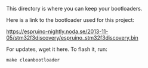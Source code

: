 This directory is where you can keep your bootloaders.

Here is a link to the bootloader used for this project:

https://espruino-nightly.noda.se/2013-11-05/stm32f3discovery/espruino_stm32f3discovery.bin

For updates, wget it here. To flash it, run:

    make cleanbootloader
